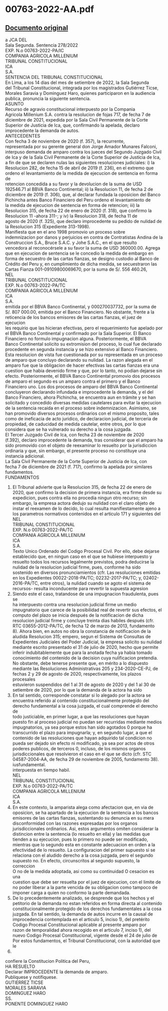 
00763-2022-AA.pdf
=================
  
[Documento original](https://tc.gob.pe/jurisprudencia/2022/00763-2022-AA.pdf)  
---  
a JCA DEL  
Sala Segunda. Sentencia 278/2022  
EXP. N.o 00763-2022-PA/IC  
COMPANIA AGRICOLA MILLENIUM  
TRIBUNAL CONSTITUCIONAL  
ICA  
S.A.  
SENTENCIA DEL TRIBUNAL CONSTITUCIONAL  
En Lima, a los 14 dias del mes de setiembre de 2022, la Sala Segunda  
del Tribunal Constitucional, integrada por los magistrados Gutiérrez Ticse,  
Morales Saravia y Dominguez Haro, quienes participaron en la audiencia  
publica, pronuncia la siguiente sentencia.  
ASUNTO  
Recurso de agravio constitucional interpuesto por la Compania  
Agricola Millenium S.A. contra la resolucion de fojas 717, de fecha 7 de  
diciembre de 2021, expedida por la Sala Civil Permanente de la Corte  
Superior de Justicia de Ica, que, confirmando la apelada, declaro  
improcedente la demanda de autos.  
ANTECEDENTES  
Con fecha 3 de noviembre de 2020 (f. 357), la recurrente,  
representada por su gerente general don Jorge Amador Munares Falconi,  
interpuso demanda de amparo contra los jueces del Segundo Juzgado Civil  
de Ica y de la Sala Civil Permanente de la Corte Superior de Justicia de Ica,  
a fin de que se declaren nulas las siguientes resoluciones judiciales: i) la  
Resolucion 282, de fecha 15 de abril de 2019 (f. 236), en el extremo que  
ordeno el levantamiento de la medida de ejecucion de sentencia en forma de  
retencion concedida a su favor y la devolucion de la suma de USD  
192546.71 al BBVA Banco Continental; ii) la Resolucion 11, de fecha 2 de  
diciembre de 2019 (f. 306), que, al declarar fundada la oposicion del Banco  
Pichincha antes Banco Financiero del Peru ordeno el levantamiento de  
la medida de ejecucion de sentencia en forma de retencion; iii) la  
Resolucion 315, de fecha 22 de enero de 2020 (f. 318), que confirmo la  
Resolucion 11 -ahora 311-; y iv) la Resolucion 318, de fecha 11 de  
agosto de 2020 (f. 325), que declaro improcedente su pedido de nulidad de  
la Resolucion 315 (Expediente 313-1998).  
Manifiesta que en el ano 1998 promovio un proceso sobre  
indemnizacion por danos y perjuicios en contra de Contratistas Andina de la  
Construccion S.A., Bruce S.A.C. y Johe S.A.C., en el que resulto  
vencedora al reconocérsele a su favor la suma de USD 360000.00. Agrega  
que en ejecucion de sentencia se le concedio la medida de embargo en  
forma de secuestro de las cartas fianzas, se designo custodio al Banco de  
Crédito del Peru y, en cumplimiento de dicha medida, se secuestraron las  
Cartas Fianza 001-09109800069670, por la suma de S/. 556 460.26,  
NEL  
TRIBUNAL CONSTITUCIONAL  
EXP. N.o 00763-2022-PA/TC  
COMPANIA AGRICOLA MILLENIUM  
ICA  
S.A.  
emitida por el BBVA Banco Continental, y 000270037732, por la suma de  
S/. 807 000.00, emitida por el Banco Financiero. No obstante, frente a la  
reticencia de los bancos emisores de las cartas fianzas, el juez de ejecucion  
les requirio que las hicieran efectivas, pero el requerimiento fue apelado por  
el BBVA Banco Continental y confirmado por la Sala Superior. El Banco  
Financiero no formulo impugnacion alguna. Posteriormente, el BBVA  
Banco Continental solicito su extromision del proceso, lo cual fue declarado  
procedente en segunda instancia y se hizo extensivo al Banco Financiero.  
Esta resolucion de vista fue cuestionada por su representada en un proceso  
de amparo que concluyo declarando su nulidad. La razon alegada en el  
amparo fue que la obligacion de hacer efectivas las cartas fianzas era una  
cuestion que habia devenido firme y que, por lo tanto, no podian dejarse sin  
efecto. Posteriormente, el BBVA Banco Continental promovio dos procesos  
de amparo el segundo es un amparo contra el primero y el Banco  
Financiero uno. Los dos procesos de amparo del BBVA Banco Continental  
concluyeron declarando infundada e improcedente la demanda, y el del  
Banco Financiero, ahora Pichincha, se encuentra aun en trâmite y se han  
solicitado y concedido diversas medidas cautelares para evitar la ejecucion  
de la sentencia recaida en el proceso sobre indemnizacion. Asimismo, se  
han promovido diversos procesos ordinarios con el mismo proposito, tales  
como de ineficacia de acto juridico, de declaracion judicial, de terceria de  
propiedad, de caducidad de medida cautelar, entre otros, por lo que  
considera que se ha vulnerado su derecho a la cosa juzgada.  
El Tercer Juzgado Civil de Ica, con fecha 23 de noviembre de 2020  
(f.392), declaro improcedente la demanda, tras considerar que el amparo ha  
sido promovido con el objeto de reexaminar lo resuelto por la jurisdiccion  
ordinaria y que, sin embargo, el presente proceso no constituye una  
instancia adicional.  
La Sala Civil Permanente de la Corte Superior de Justicia de Ica, con  
fecha 7 de diciembre de 2021 (f. 717), confirmo la apelada por similares  
fundamentos.  
FUNDAMENTOS  
1. El Tribunal advierte que la Resolucion 315, de fecha 22 de enero de  
2020, que confirmo la decision de primera instancia, era firme desde su  
expedicion, pues contra ella no procedia ningun otro recurso; sin  
embargo, la empresa actora dedujo su nulidad con el claro objeto de  
instar el reexamen de lo decido, lo cual resulta manifiestamente ajeno a  
los parametros normativos contenidos en el articulo 171 y siguientes del  
NEL  
TRIBUNAL CONSTITUCIONAL  
EXP. N.o 00763-2022-PA/TC  
COMPANIA AGRICOLA MILLENIUM  
ICA  
S.A.  
Texto Unico Ordenado del Codigo Procesal Civil. Por ello, debe dejarse  
establecido que, en ningun caso en el que se hubiese interpuesto y  
resuelto todos los recursos legalmente previstos, podra deducirse la  
nulidad de la resolucion judicial firme, pues, conforme ha sido  
sostenido en diversos pronunciamientos (cfr. Las resoluciones emitidas  
en los Expedientes 00022-2018-PA/TC; 02232-2017-PA/TC; y, 02402-  
2016-PA/TC, entre otros), la nulidad cuando se agoto el sistema de  
recursos- resulta inconducente para revertir la supuesta agresion  
2. Siendo este el caso, tratandose de una impugnacion fraudulenta, pues se  
ha interpuesto contra una resolucion judicial firme un medio  
impugnatorio que carece de la posibilidad real de revertir sus efectos, el  
computo del plazo se inicia después de la notificacion de dicha  
resolucion judicial firme y concluye treinta dias habiles después (cfr.  
RTC 03655-2012-PA/TC, de fecha 12 de marzo de 2013, fundamento  
8). Ahora bien, en autos no obra la constancia de notificacion de la  
aludida Resolucion 315; empero, segun el Sistema de Consultas de  
Expedientes Judiciales del Poder Judicial, la empresa solicito su nulidad  
mediante escrito presentado el 31 de julio de 2020, hecho que permite  
inferir indubitablemente que para la anotada fecha ya habia tomado  
conocimiento del contenido de la decision cuya nulificacion pretendia.  
No obstante, debe tenerse presente que, en mérito a lo dispuesto  
mediante las Resoluciones Administrativas 205 y 234-2020-CE-PJ, de  
fechas 2 y 29 de agosto de 2020, respectivamente, los plazos procesales  
estuvieron suspendidos del 1 al 31 de agosto de 2020 y del 1 al 30 de  
setiembre de 2020, por lo que la demanda de la actora ha sido  
3. En tal sentido, corresponde constatar si lo alegado por la actora se  
encuentra referido al contenido constitucionalmente protegido del  
derecho fundamental a la cosa juzgada, el cual comprende el derecho de  
todo justiciable, en primer lugar, a que las resoluciones que hayan  
puesto fin al proceso judicial no puedan ser recurridas mediante medios  
impugnatorios, ya sea porque estos han sido agotados 0 porque ha  
transcurrido el plazo para impugnarla; y, en segundo lugar, a que el  
contenido de las resoluciones que hayan adquirido tal condicion no  
pueda ser dejado sin efecto ni modificado, ya sea por actos de otros  
poderes publicos, de terceros 0, incluso, de los mismos organos  
jurisdiccionales que resolvieron el caso en el que se dicto (cfr. STC  
04587-2004-AA, de fecha 29 de noviembre de 2005, fundamento 38).  
iusfundamental.  
interpuesta en tiempo habil.  
NEL  
TRIBUNAL CONSTITUCIONAL  
EXP. N.o 00763-2022-PA/TC  
COMPANIA AGRICOLA MILLENIUM  
ICA  
S.A.  
4. En este contexto, la amparista alega como afectacion que, en via de  
oposicion, se ha apartado de la ejecucion de la sentencia a los bancos  
emisores de las cartas fianzas, sustentando su denuncia en su mera  
disconformidad con las razones expresadas por los organos  
jurisdiccionales ordinarios. Asi, estos argumentos omiten considerar la  
distincion entre la sentencia (lo resuelto en ella) y las medidas que  
tienden a su ejecucion, pues lo primero no puede ser modificado,  
mientras que lo segundo esta en constante adecuacion en orden a la  
efectividad de lo resuelto. La configuracion del primer supuesto si se  
relaciona con el aludido derecho a la cosa juzgada, pero el segundo  
supuesto no. En efecto, circunscritos al segundo supuesto, la correccion  
O no de la medida adoptada, asi como su continuidad O cesacion es una  
cuestion que debe ser resuelta por el juez de ejecucion, con el limite de  
no poder liberar a la parte vencida de su obligacion como tampoco de  
imponer carga a quien no conformo la parte demandada.  
5. De lo precedentemente analizado, se desprende que los hechos y el  
petitorio de la demanda no estan referidos en forma directa al contenido  
constitucionalmente protegido de los derechos fundamentales a la cosa  
juzgada. En tal sentido, la demanda de autos incurre en la causal de  
improcedencia contemplada en el articulo 5, inciso 1), del pretérito  
Codigo Procesal Constitucional aplicable al presente amparo por  
razon de temporalidad ahora recogido en el articulo 7, inciso 1), del  
nuevo Codigo Procesal Constitucional, vigente desde el 24 de julio de  
Por estos fundamentos, el Tribunal Constitucional, con la autoridad que le  
2021.  
confiere la Constitucion Politica del Peru,  
HA RESUELTO  
Declarar IMPROCEDENTE la demanda de amparo.  
Publiquese y notifiquese.  
GUTIERREZ TICSE  
MORALES SARAVIA  
DOMINGUEZ HARO  
SS.  
PONENTE DOMINGUEZ HARO